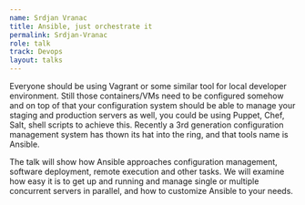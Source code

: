 ```yaml
---
name: Srdjan Vranac
title: Ansible, just orchestrate it
permalink: Srdjan-Vranac
role: talk
track: Devops
layout: talks
---
```


Everyone should be using Vagrant or some similar tool for local developer environment.
Still those containers/VMs need to be configured somehow and on top of that your configuration system should be able to manage your staging and production servers as well, you could be using Puppet, Chef, Salt, shell scripts to achieve this.
Recently a 3rd generation configuration management system has thown its hat into the ring, and that tools name is Ansible.

The talk will show how Ansible approaches configuration management, software deployment, remote execution and other tasks.
We will examine how easy it is to get up and running and manage single or multiple concurrent servers in parallel, and how to customize Ansible to your needs.
